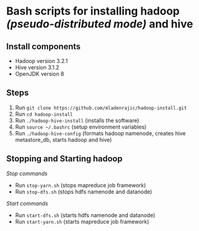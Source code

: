 # Bash scripts for installing hadoop _(pseudo-distributed mode)_ and hive

## Install components
  * Hadoop version 3.2.1
  * Hive version 3.1.2
  * OpenJDK version 8
  
  
## Steps
  1. Run `git clone https://github.com/mladenrajic/hadoop-install.git`
  2. Run `cd hadoop-install`
  3. Run `./hadoop-hive-install` (installs the software)
  4. Run `source ~/.bashrc` (setup environment variables)
  5. Run `./hadoop-hive-config` (formats hadoop namenode, creates hive metastore_db, starts hadoop and hive)


## Stopping and Starting hadoop
 *Stop commands*
 * Run `stop-yarn.sh` (stops mapreduce job framework)
 * Run `stop-dfs.sh` (stops hdfs namenode and datanode)
 
 *Start commands*
 * Run `start-dfs.sh` (starts hdfs namenode and datanode)
 * Run `start-yarn.sh` (starts mapreduce job framework)
